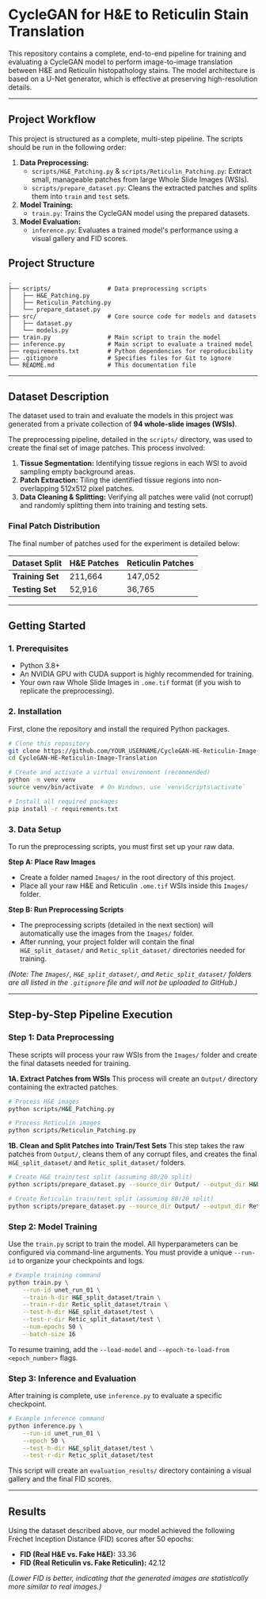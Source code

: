 # CycleGAN for H&E to Reticulin Stain Translation

This repository contains a complete, end-to-end pipeline for training and evaluating a CycleGAN model to perform image-to-image translation between H&E and Reticulin histopathology stains. The model architecture is based on a U-Net generator, which is effective at preserving high-resolution details.

---

## Project Workflow

This project is structured as a complete, multi-step pipeline. The scripts should be run in the following order:
1.  **Data Preprocessing:**
    *   `scripts/H&E_Patching.py` & `scripts/Reticulin_Patching.py`: Extract small, manageable patches from large Whole Slide Images (WSIs).
    *   `scripts/prepare_dataset.py`: Cleans the extracted patches and splits them into `train` and `test` sets.
2.  **Model Training:**
    *   `train.py`: Trains the CycleGAN model using the prepared datasets.
3.  **Model Evaluation:**
    *   `inference.py`: Evaluates a trained model's performance using a visual gallery and FID scores.

## Project Structure

```
.
├── scripts/                # Data preprocessing scripts
│   ├── H&E_Patching.py
│   ├── Reticulin_Patching.py
│   └── prepare_dataset.py
├── src/                    # Core source code for models and datasets
│   ├── dataset.py
│   └── models.py
├── train.py                # Main script to train the model
├── inference.py            # Main script to evaluate a trained model
├── requirements.txt        # Python dependencies for reproducibility
├── .gitignore              # Specifies files for Git to ignore
└── README.md               # This documentation file
```

---

## Dataset Description

The dataset used to train and evaluate the models in this project was generated from a private collection of **94 whole-slide images (WSIs)**.

The preprocessing pipeline, detailed in the `scripts/` directory, was used to create the final set of image patches. This process involved:
1.  **Tissue Segmentation:** Identifying tissue regions in each WSI to avoid sampling empty background areas.
2.  **Patch Extraction:** Tiling the identified tissue regions into non-overlapping 512x512 pixel patches.
3.  **Data Cleaning & Splitting:** Verifying all patches were valid (not corrupt) and randomly splitting them into training and testing sets.

### Final Patch Distribution

The final number of patches used for the experiment is detailed below:

| Dataset Split | H&E Patches | Reticulin Patches |
| :-------------- | :---------- | :---------------- |
| **Training Set**  | 211,664     | 147,052           |
| **Testing Set**   | 52,916      | 36,765            |

---

## Getting Started

### 1. Prerequisites
- Python 3.8+
- An NVIDIA GPU with CUDA support is highly recommended for training.
- Your own raw Whole Slide Images in `.ome.tif` format (if you wish to replicate the preprocessing).

### 2. Installation
First, clone the repository and install the required Python packages.

```bash
# Clone this repository
git clone https://github.com/YOUR_USERNAME/CycleGAN-HE-Reticulin-Image-Translation.git
cd CycleGAN-HE-Reticulin-Image-Translation

# Create and activate a virtual environment (recommended)
python -m venv venv
source venv/bin/activate  # On Windows, use `venv\Scripts\activate`

# Install all required packages
pip install -r requirements.txt
```

### 3. Data Setup
To run the preprocessing scripts, you must first set up your raw data.

**Step A: Place Raw Images**
- Create a folder named `Images/` in the root directory of this project.
- Place all your raw H&E and Reticulin `.ome.tif` WSIs inside this `Images/` folder.

**Step B: Run Preprocessing Scripts**
- The preprocessing scripts (detailed in the next section) will automatically use the images from the `Images/` folder.
- After running, your project folder will contain the final `H&E_split_dataset/` and `Retic_split_dataset/` directories needed for training.

*(Note: The `Images/`, `H&E_split_dataset/`, and `Retic_split_dataset/` folders are all listed in the `.gitignore` file and will not be uploaded to GitHub.)*

---

## Step-by-Step Pipeline Execution

### Step 1: Data Preprocessing

These scripts will process your raw WSIs from the `Images/` folder and create the final datasets needed for training.

**1A. Extract Patches from WSIs**
This process will create an `Output/` directory containing the extracted patches.

```bash
# Process H&E images
python scripts/H&E_Patching.py

# Process Reticulin images
python scripts/Reticulin_Patching.py
```

**1B. Clean and Split Patches into Train/Test Sets**
This step takes the raw patches from `Output/`, cleans them of any corrupt files, and creates the final `H&E_split_dataset/` and `Retic_split_dataset/` folders.

```bash
# Create H&E train/test split (assuming 80/20 split)
python scripts/prepare_dataset.py --source_dir Output/ --output_dir H&E_split_dataset --test_size 0.2

# Create Reticulin train/test split (assuming 80/20 split)
python scripts/prepare_dataset.py --source_dir Output/ --output_dir Retic_split_dataset --test_size 0.2
```

### Step 2: Model Training

Use the `train.py` script to train the model. All hyperparameters can be configured via command-line arguments. You must provide a unique `--run-id` to organize your checkpoints and logs.

```bash
# Example training command
python train.py \
    --run-id unet_run_01 \
    --train-h-dir H&E_split_dataset/train \
    --train-r-dir Retic_split_dataset/train \
    --test-h-dir H&E_split_dataset/test \
    --test-r-dir Retic_split_dataset/test \
    --num-epochs 50 \
    --batch-size 16
```
To resume training, add the `--load-model` and `--epoch-to-load-from <epoch_number>` flags.

### Step 3: Inference and Evaluation

After training is complete, use `inference.py` to evaluate a specific checkpoint.

```bash
# Example inference command
python inference.py \
    --run-id unet_run_01 \
    --epoch 50 \
    --test-h-dir H&E_split_dataset/test \
    --test-r-dir Retic_split_dataset/test
```
This script will create an `evaluation_results/` directory containing a visual gallery and the final FID scores.

---

## Results

Using the dataset described above, our model achieved the following Fréchet Inception Distance (FID) scores after 50 epochs:

-   **FID (Real H&E vs. Fake H&E):** 33.36
-   **FID (Real Reticulin vs. Fake Reticulin):** 42.12

*(Lower FID is better, indicating that the generated images are statistically more similar to real images.)*
